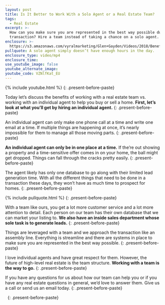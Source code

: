 ```yaml
---
layout: post
title: Is It Better to Work With a Solo Agent or a Real Estate Team?
tags:
  - Real Estate
excerpt: >-
  How can you make sure you are represented in the best way possible during a
  transaction? Hire a team instead of taking a chance on a solo agent.
enclosure: >-
  https://s3.amazonaws.com/vyralmarketing/Glen+Gayden/Videos/2018/Benefits+of+a+Real+Estate+Team+Vs.+Individual+Agents+-+Houston+Area+Real+Estate+Agent.mp4
pullquote: A solo agent simply doesn’t have enough hours in the day.
enclosure_type: video/mp4
enclosure_time:
use_youtube_image: false
youtube_alternate_image:
youtube_code: VZNlfKat_EU
---
```


{% include youtube.html %}
{: .present-before-paste}

Today let’s discuss the benefits of working with a real estate team vs. working with an individual agent to help you buy or sell a home. **First, let’s look at what you’ll get by hiring an individual agent.**
{: .present-before-paste}

An individual agent can only make one phone call at a time and write one email at a time. If multiple things are happening at once, it’s nearly impossible for them to manage all those moving parts.
{: .present-before-paste}

**An individual agent can only be in one place at a time.** If the’re out showing a property and a time-sensitive offer comes in on your home, the ball might get dropped. Things can fall through the cracks pretty easily.
{: .present-before-paste}

The agent likely has only one database to go along with their limited lead generation time. With all the different things that need to be done in a transaction these days, they won’t have as much time to prospect for homes.
{: .present-before-paste}

{% include pullquote.html %}
{: .present-before-paste}

With a team like ours, you get a lot more customer service and a lot more attention to detail. Each person on our team has their own database that we can market your listing to. **We also have an inside sales department whose sole task is to generate leads.**
{: .present-before-paste}

Things are leveraged with a team and we approach the transaction like an assembly line. Everything is streamline and there are systems in place to make sure you are represented in the best way possible.
{: .present-before-paste}

I love individual agents and have great respect for them. However, the future of high-level real estate is the team structure. **Working with a team is the way to go.**
{: .present-before-paste}

If you have any questions for us about how our team can help you or if you have any real estate questions in general, we’d love to answer them. Give us a call or send us an email today.
{: .present-before-paste}

&nbsp;
{: .present-before-paste}